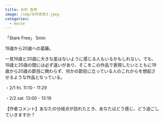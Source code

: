 ```yaml
---
title: 水村 杏奈
image: /img/水村杏奈3.jpeg
categories:
  - movie
---
```

「Stare Free」 5min

19歳から20歳への葛藤。

一見19歳と20歳に大きな差はないように感じる人もいるかもしれない。でも、19歳と20歳の間には必ず違いがあり、そこをこの作品で表現したいとともに19歳から20歳の節目に関わらず、何かの節目に立っている人のこれからを想起させるような作品となっている。

・2/1 fri.  11:10 - 11:29

・2/2 sat.  13:00 - 13:19

【作者コメント】あなたの分岐点が訪れたとき、あなたはどう感じ、どう過ごしていきますか？
